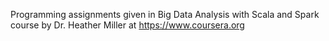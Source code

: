 Programming assignments given in Big Data Analysis with Scala and Spark course
by Dr. Heather Miller at https://www.coursera.org
